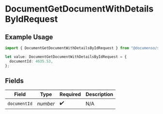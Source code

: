 # DocumentGetDocumentWithDetailsByIdRequest

## Example Usage

```typescript
import { DocumentGetDocumentWithDetailsByIdRequest } from "@documenso/sdk-typescript/models/operations";

let value: DocumentGetDocumentWithDetailsByIdRequest = {
  documentId: 4635.53,
};
```

## Fields

| Field              | Type               | Required           | Description        |
| ------------------ | ------------------ | ------------------ | ------------------ |
| `documentId`       | *number*           | :heavy_check_mark: | N/A                |